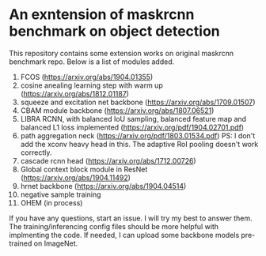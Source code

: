 # An exntension of maskrcnn benchmark on object detection

This repository contains some extension works on original maskrcnn benchmark repo. Below is a list of modules added.

1. FCOS (https://arxiv.org/abs/1904.01355)
2. cosine anealing learning step with warm up (https://arxiv.org/abs/1812.01187)
3. squeeze and excitation net backbone (https://arxiv.org/abs/1709.01507)
4. CBAM module backbone (https://arxiv.org/abs/1807.06521)
5. LIBRA RCNN, with balanced IoU sampling, balanced feature map and balanced L1 loss implemented (https://arxiv.org/pdf/1904.02701.pdf)
6. path aggregation neck (https://arxiv.org/pdf/1803.01534.pdf) PS: I don't add the xconv heavy head in this. The adaptive RoI pooling doesn't work correctly. 
7. cascade rcnn head (https://arxiv.org/abs/1712.00726)
8. Global context block module in ResNet (https://arxiv.org/abs/1904.11492)
9. hrnet backbone (https://arxiv.org/abs/1904.04514)
10. negative sample training 
11. OHEM (in process)

If you have any questions, start an issue. I will try my best to answer them. The training/inferencing config files should be more helpful with implmenting the code. If needed, I can upload some backbone models pre-trained on ImageNet.

